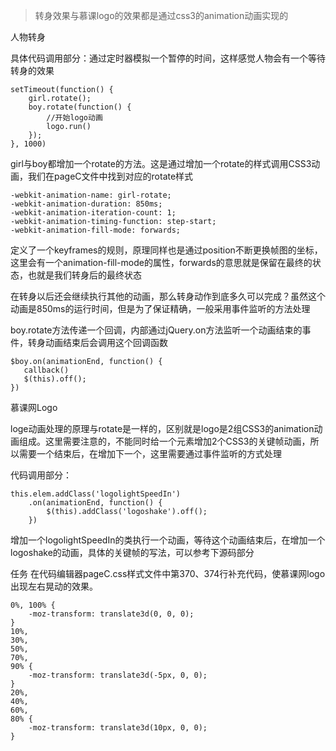 >转身效果与慕课logo的效果都是通过css3的animation动画实现的

人物转身

具体代码调用部分：通过定时器模拟一个暂停的时间，这样感觉人物会有一个等待转身的效果

    setTimeout(function() {
        girl.rotate();
        boy.rotate(function() {
            //开始logo动画
            logo.run()
        });
    }, 1000)
girl与boy都增加一个rotate的方法。这是通过增加一个rotate的样式调用CSS3动画，我们在pageC文件中找到对应的rotate样式

    -webkit-animation-name: girl-rotate;
    -webkit-animation-duration: 850ms;
    -webkit-animation-iteration-count: 1;
    -webkit-animation-timing-function: step-start;
    -webkit-animation-fill-mode: forwards;
定义了一个keyframes的规则，原理同样也是通过position不断更换帧图的坐标，这里会有一个animation-fill-mode的属性，forwards的意思就是保留在最终的状态，也就是我们转身后的最终状态

在转身以后还会继续执行其他的动画，那么转身动作到底多久可以完成？虽然这个动画是850ms的运行时间，但是为了保证精确，一般采用事件监听的方法处理

boy.rotate方法传递一个回调，内部通过jQuery.on方法监听一个动画结束的事件，转身动画结束后会调用这个回调函数

    $boy.on(animationEnd, function() {
       callback()
       $(this).off();
    })
慕课网Logo

loge动画处理的原理与rotate是一样的，区别就是logo是2组CSS3的animation动画组成。这里需要注意的，不能同时给一个元素增加2个CSS3的关键帧动画，所以需要一个结束后，在增加下一个，这里需要通过事件监听的方式处理

代码调用部分：

    this.elem.addClass('logolightSpeedIn')
        .on(animationEnd, function() {
            $(this).addClass('logoshake').off();
        })
增加一个logolightSpeedIn的类执行一个动画，等待这个动画结束后，在增加一个logoshake的动画，具体的关键帧的写法，可以参考下源码部分

任务
在代码编辑器pageC.css样式文件中第370、374行补充代码，使慕课网logo出现左右晃动的效果。

    0%, 100% {
        -moz-transform: translate3d(0, 0, 0);
    }
    10%,
    30%,
    50%,
    70%,
    90% {
        -moz-transform: translate3d(-5px, 0, 0);
    }
    20%,
    40%,
    60%,
    80% {
        -moz-transform: translate3d(10px, 0, 0);
    }